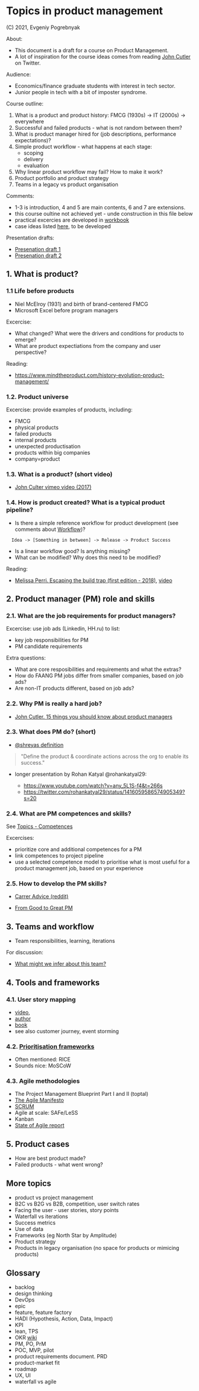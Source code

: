# Topics in product management

(C) 2021, Evgeniy Pogrebnyak

About:

- This document is a draft for a course on Product Management.
- A lot of inspiration for the course ideas comes from reading [John Cutler](https://twitter.com/johncutlefish) on Twitter.

Audience: 

- Economics/finance graduate students with interest in tech sector.
- Junior people in tech with a bit of imposter syndrome.

Course outline:

1. What is a product and product history: FMCG (1930s) -> IT (2000s) -> everywhere
2. Successful and failed products - what is not random between them?
3. What is product manager hired for (job descriptions, performance expectations)?
4. Simple product workflow - what happens at each stage:
    - scoping
    - delivery
    - evaluation 
5. Why linear product workflow may fail? How to make it work?
6. Product portfolio and product strategy
7. Teams in a legacy vs product organisation

Comments: 

- 1-3 is introduction, 4 and 5 are main contents, 6 and 7 are extensions.
- this course oultine not achieved yet - unde construction in this file below
- practical excercies are developed in [workbook](DAY1.md)
- case ideas listed [here](CASES.md), to be developed

Presentation drafts:

- [Presenation draft 1](https://docs.google.com/presentation/d/1P10i8X-A19H9RBKdSx4iaS_wfm2R1X9TDcHB6Tz5GFU/edit#slide=id.ged30c9f7cb_0_57)
- [Presenation draft 2](https://docs.google.com/presentation/d/1PG830YjWHu6UeFsoIvMUV5_ulr_hkfEUkyGqb3b_R-Y/edit#slide=id.ged73adcf4a_2_83)

## 1. What is product?

### 1.1 Life before products 

  - Niel McElroy (1931) and birth of brand-centered FMCG
  - Microsoft Excel before program managers

  Excercise:

  - What changed? What were the drivers and conditions for products to emerge?
  - What are product expectiations from the company and user perspective?

  Reading:

  - https://www.mindtheproduct.com/history-evolution-product-management/

### 1.2. Product universe

  Excercise: provide examples of products, including:
  
  - FMCG
  - physical products
  - failed products
  - internal products
  - unexpected productisation
  - products within big companies
  - company=product
 
### 1.3. What is a product? (short video)

  - [John Culter vimeo video (2017)](https://vimeo.com/248503272)

### 1.4. How is product created? What is a typical product pipeline?

  - Is there a simple reference workflow for product development (see comments about [Workflow](https://github.com/epogrebnyak/product-topics/blob/main/TOPICS.md#workflow))?
 
```
  Idea -> [Something in between] -> Release -> Product Success
```

  - Is a linear workflow good? Is anything missing?
  - What can be modified? Why does this need to be modified?

Reading:

  - [Melissa Perri. Escaping the build trap (first edition - 2018)](https://www.amazon.com/Escaping-Build-Trap-Effective-Management-ebook-dp-B07K3QBWG1/dp/B07K3QBWG1/ref=mt_other?_encoding=UTF8&me=&qid=), [video](https://vimeo.com/224453335)
 
## 2. Product manager (PM) role and skills

### 2.1. What are the job requirements for product managers?

Excercise: use job ads (Linkedin, HH.ru) to list:

  - key job responsibilities for PM 
  - PM candidate requirements

Extra questions:

  - What are core resposibilities and requirements and what the extras? 
  - How do FAANG PM jobs differ from smaller companies, based on job ads?
  - Are non-IT products different, based on job ads? 

### 2.2. Why PM is really a hard job?

   - [John Cutler. 15 things you should know about product managers](https://medium.com/@johnpcutler/15-things-you-should-know-about-product-managers-f488513d246)

### 2.3. What does PM do? (short)

  - [@shreyas definition](https://twitter.com/shreyas/status/1303150374124048386)

  > "Define the product & coordinate actions across the org to enable its success."

  - longer presentation by Rohan Katyal @rohankatyal29:
  
    - https://www.youtube.com/watch?v=any_5L1S-f4&t=266s
    - https://twitter.com/rohankatyal29/status/1416059586574905349?s=20

### 2.4. What are PM competences and skills?

See [Topics - Competences](TOPIC.md#Competences)

Excercises: 

- prioritize core and additional competences for a PM
- link competences to project pipeline
- use a selected competence model to prioritise what is most useful for a product management job, 
  based on your experience

### 2.5. How to develop the PM skills?

- [Carrer Advice (reddit)](https://www.reddit.com/r/ProductManagement/comments/p14pzi/9_lessons_from_my_10_years_working_in_product/)

- [From Good to Great PM](https://twitter.com/shreyas/status/1249039638829793280)

## 3. Teams and workflow

  - Team responsibilities, learning, iterations
  
  For discussion: 

  - [What might we infer about this team?](https://twitter.com/johncutlefish/status/1433294005589053444?s=20)

## 4. Tools and frameworks

### 4.1. User story mapping

- [video](https://vimeo.com/250045854), 
- [author](https://twitter.com/jeffpatton)
- [book](https://www.amazon.com/User-Story-Mapping-Discover-Product/dp/1491904909)
- see also customer journey, event storming

### 4.2.  [Prioritisation frameworks](https://productcoalition.com/how-to-prioritize-features-and-projects-heres-the-ultimate-list-of-prioritization-frameworks-6f5b626ae779)

- Often mentioned: RICE
- Sounds nice: MoSCoW 

### 4.3. Agile methodologies

  - The Project Management Blueprint Part I and II (toptal)
  - [The Agile Manifesto](https://nitrix-reloaded.com/publicdocs/The_Agile_Manifesto_SDMagazine.pdf) 
  - [SCRUM](https://scrumguides.org/docs/scrumguide/v2020/2020-Scrum-Guide-Russian.pdf)
  - Agile at scale: SAFe/LeSS
  - Kanban 
  - [State of Agile report](https://stateofagile.com/#ufh-i-661275008-15th-state-of-agile-report/7027494)
  
## 5. Product cases

  - How are best product made?
  - Failed products - what went wrong?
    
## More topics

- product vs project management
- B2C vs B2G vs B2B, competition, user switch rates
- Facing the user - user stories, story points
- Waterfall vs iterations
- Success metrics
- Use of data
- Frameworks (eg North Star by Amplitude)
- Product strategy
- Products in legacy organisation (no space for products or mimicing products)

## Glossary

- backlog
- design thinking
- DevOps
- epic
- feature, feature factory
- HADI (Hypothesis, Action, Data, Impact)
- KPI
- lean, TPS
- OKR [wiki](https://en.wikipedia.org/wiki/OKR)
- PM, PO, PrM
- POC, MVP, pilot
- product requirements document. PRD
- product-market fit
- roadmap
- UX, UI
- waterfall vs agile
